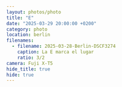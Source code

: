 ```yaml
---
layout: photos/photo
title: "E"
date: "2025-03-29 20:00:00 +0200"
category: photo
location: berlin
filenames:
  - filename: 2025-03-28-Berlin-DSCF3274
    caption: La E marca el lugar
    ratio: 3/2
camera: Fuji X-T5
hide_title: true
hide: true
---
```

